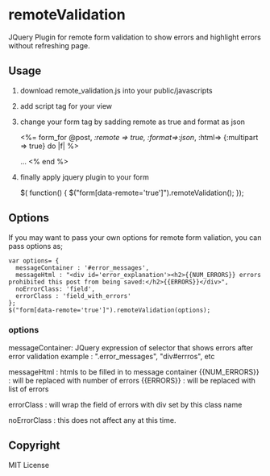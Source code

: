 # remoteValidation
JQuery Plugin for remote form validation to show errors and highlight errors without refreshing page.

## Usage

1. download remote_validation.js into your public/javascripts
2. add script tag for your view
    
    <script type="text/javascript" src="javascripts/remote_validation.js"></script>

3. change your form tag by sadding remote as true and format as json
    
    <%= form_for @post, *:remote => true, :format=>:json*, :html=> {:multipart => true}  do |f| %>
      <div id="error_messages"></div>
        ...
    <% end %>

4. finally apply jquery plugin to your form

    $( function() {
      $("form[data-remote='true']").remoteValidation();
    });

## Options
    
If you may want to pass your own options for remote form valiation, you can pass options as;

    var options= {
      messageContainer : '#error_messages',
      messageHtml : "<div id='error_explanation'><h2>{{NUM_ERRORS}} errors prohibited this post from being saved:</h2>{{ERRORS}}</div>",
      noErrorClass: 'field',
      errorClass : 'field_with_errors'
    };
    $("form[data-remote='true']").remoteValidation(options);

### options

messageContainer: JQuery expression of selector that shows errors after error validation
  example : ".error_messages", "div#errros", etc

messageHtml : htmls to be filled in to message container
  {{NUM_ERRORS}} : will be replaced with number of errors
  {{ERRORS}} : will be replaced with list of errors
 
errorClass : will wrap the field of errors with div set by this class name

noErrorClass : this does not affect any at this time.

## Copyright

MIT License
